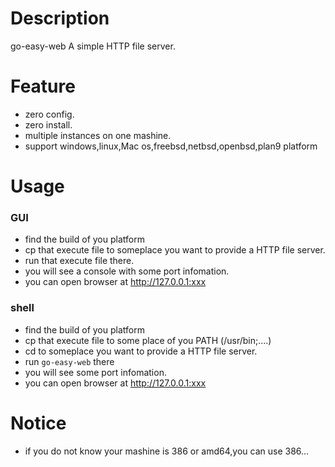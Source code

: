 Description
===================
go-easy-web A simple HTTP file server.

Feature
====================
* zero config.
* zero install.
* multiple instances on one mashine.
* support windows,linux,Mac os,freebsd,netbsd,openbsd,plan9 platform

Usage
====================
### GUI
* find the build of you platform
* cp that execute file to someplace you want to provide a HTTP file server.
* run that execute file there.
* you will see a console with some port infomation.
* you can open browser at http://127.0.0.1:xxx

### shell
* find the build of you platform
* cp that execute file to some place of you PATH (/usr/bin;....)
* cd to someplace you want to provide a HTTP file server.
* run `go-easy-web` there
* you will see some port infomation.
* you can open browser at http://127.0.0.1:xxx

Notice
=====================
* if you do not know your mashine is 386 or amd64,you can use 386...